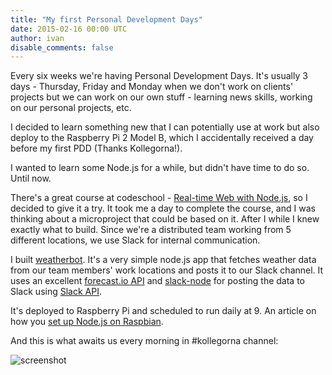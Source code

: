 ```yaml
---
title: "My first Personal Development Days"
date: 2015-02-16 00:00 UTC
author: ivan
disable_comments: false
---
```


Every six weeks we're having Personal Development Days. It's usually 3 days - Thursday, Friday and Monday when we don't work on clients' projects but we can work on our own stuff - learning news skills, working on our personal projects, etc.

I decided to learn something new that I can potentially use at work but also deploy to the Raspberry Pi 2 Model B, which I accidentally received a day before my first PDD (Thanks Kollegorna!).

I wanted to learn some Node.js for a while, but didn't have time to do so.
Until now.

There's a great course at codeschool - [Real-time Web with Node.js](https://www.codeschool.com/courses/real-time-web-with-node-js), so I decided to give it a try.
It took me a day to complete the course, and I was thinking about a microproject that could be based on it.
After I while I knew exactly what to build. Since we're a distributed team working from 5 different locations, we use Slack for internal communication.

I built [weatherbot](https://github.com/kollegorna/weatherbot). It's a very simple node.js app that fetches weather data from our team members' work locations and posts it to our Slack channel.
It uses an excellent [forecast.io API](http://forecast.io/) and [slack-node](https://www.npmjs.com/package/slack-node) for posting the data to Slack using [Slack API](https://api.slack.com/web).

It's deployed to Raspberry Pi and scheduled to run daily at 9.
An article on how you [set up Node.js on Raspbian](http://weworkweplay.com/play/raspberry-pi-nodejs/).

And this is what awaits us every morning in #kollegorna channel:

![screenshot](https://cdn.rawgit.com/kollegorna/weatherbot/master/assets/slack-screenshot.png)
